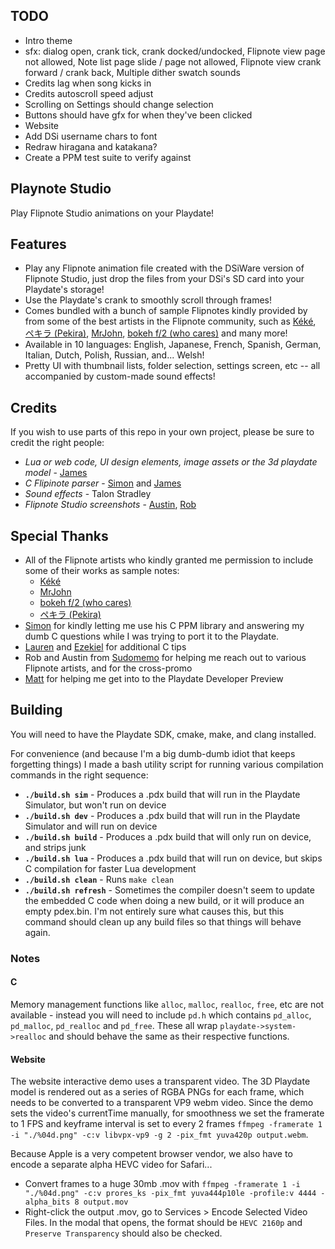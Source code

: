 ## TODO

- Intro theme
- sfx: dialog open, crank tick, crank docked/undocked, Flipnote view page not allowed, Note list page slide / page not allowed, Flipnote view crank forward / crank back, Multiple dither swatch sounds
- Credits lag when song kicks in
- Credits autoscroll speed adjust
- Scrolling on Settings should change selection
- Buttons should have gfx for when they've been clicked
- Website
- Add DSi username chars to font
- Redraw hiragana and katakana?
- Create a PPM test suite to verify against

## Playnote Studio

Play Flipnote Studio animations on your Playdate!

## Features

- Play any Flipnote animation file created with the DSiWare version of Flipnote Studio, just drop the files from your DSi's SD card into your Playdate's storage!
- Use the Playdate's crank to smoothly scroll through frames!
- Comes bundled with a bunch of sample Flipnotes kindly provided by from some of the best artists in the Flipnote community, such as [Kéké](twitter.com/Kekeflipnote), [ペキラ (Pekira)](twitter.com/pekira1227), [MrJohn](flipnot.es/9F990EE00074AC4D), [bokeh f/2 (who cares)](www.instagram.com/gsupnet_) and many more!
- Available in 10 languages: English, Japanese, French, Spanish, German, Italian, Dutch, Polish, Russian, and... Welsh!
- Pretty UI with thumbnail lists, folder selection, settings screen, etc -- all accompanied by custom-made sound effects!

## Credits

If you wish to use parts of this repo in your own project, please be sure to credit the right people:

- *Lua or web code, UI design elements, image assets or the 3d playdate model* - [James](https://github.com/jaames)
- *C Flipinote parser* - [Simon](https://github.com/simontime) and [James](https://github.com/jaames)
- *Sound effects* - Talon Stradley
- *Flipnote Studio screenshots* - [Austin](https://twitter.com/AustinSudomemo), [Rob]()

## Special Thanks

- All of the Flipnote artists who kindly granted me permission to include some of their works as sample notes:
  - [Kéké](twitter.com/Kekeflipnote)
  - [MrJohn](flipnot.es/9F990EE00074AC4D)
  - [bokeh f/2 (who cares)](www.instagram.com/gsupnet_)
  - [ペキラ (Pekira)](twitter.com/pekira1227)
- [Simon](https://github.com/simontime) for kindly letting me use his C PPM library and answering my dumb C questions while I was trying to port it to the Playdate. 
- [Lauren](https://github.com/thejsa) and [Ezekiel](https://github.com/Stary2001) for additional C tips
- Rob and Austin from [Sudomemo](https://www.sudomemo.net/) for helping me reach out to various Flipnote artists, and for the cross-promo
- [Matt](https://github.com/gingerbeardman) for helping me get into to the Playdate Developer Preview

## Building

You will need to have the Playdate SDK, cmake, make, and clang installed.

For convenience (and because I'm a big dumb-dumb idiot that keeps forgetting things) I made a bash utility script for running various compilation commands in the right sequence:

 - **`./build.sh sim`** - Produces a .pdx build that will run in the Playdate Simulator, but won't run on device
 - **`./build.sh dev`** - Produces a .pdx build that will run in the Playdate Simulator and will run on device
 - **`./build.sh build`** - Produces a .pdx build that will only run on device, and strips junk
 - **`./build.sh lua`** - Produces a .pdx build that will run on device, but skips C compilation for faster Lua development
 - **`./build.sh clean`** - Runs `make clean`
 - **`./build.sh refresh`** - Sometimes the compiler doesn't seem to update the embedded C code when doing a new build, or it will produce an empty pdex.bin. I'm not entirely sure what causes this, but this command should clean up any build files so that things will behave again.

### Notes

#### C

Memory management functions like `alloc`, `malloc`, `realloc`, `free`, etc are not available - instead you will need to include `pd.h` which contains `pd_alloc`, `pd_malloc`, `pd_realloc` and `pd_free`. These all wrap `playdate->system->realloc` and should behave the same as their respective functions.

#### Website

The website interactive demo uses a transparent video. The 3D Playdate model is rendered out as a series of RGBA PNGs for each frame, which needs to be converted to a transparent VP9 webm video. Since the demo sets the video's currentTime manually, for smoothness we set the framerate to 1 FPS and keyframe interval is set to every 2 frames `ffmpeg -framerate 1 -i "./%04d.png" -c:v libvpx-vp9 -g 2 -pix_fmt yuva420p output.webm`.

Because Apple is a very competent browser vendor, we also have to encode a separate alpha HEVC video for Safari...
- Convert frames to a huge 30mb .mov with `ffmpeg -framerate 1 -i "./%04d.png" -c:v prores_ks -pix_fmt yuva444p10le -profile:v 4444 -alpha_bits 8 output.mov`
- Right-click the output .mov, go to Services > Encode Selected Video Files. In the modal that opens, the format should be `HEVC 2160p` and `Preserve Transparency` should also be checked. 